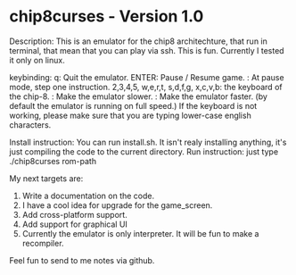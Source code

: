 # chip8curses - Version 1.0

Description:
	This is an emulator for the chip8 architechture, that run in terminal, that mean that
	you can play via ssh.
	This is fun.
	Currently I tested it only on linux.

keybinding:
	q:	Quit the emulator.
	ENTER:	Pause / Resume game.
	<F5>: 	At pause mode, step one instruction.
	2,3,4,5,
	w,e,r,t,
	s,d,f,g,
	x,c,v,b:	the keyboard of the chip-8.
	<F6>: Make the emulator slower.
	<F7>: Make the emulator faster. (by default the emulator is running on full speed.)
If the keyboard is not working, please make sure that you are typing lower-case english characters.

Install instruction:
	You can run install.sh. It isn't realy installing anything, it's just compiling the code to the current directory.
Run instruction:
	just type ./chip8curses rom-path



My next targets are:
1) Write a documentation on the code.
2) I have a cool idea for  upgrade for the game_screen.
3) Add cross-platform support.
4) Add support for graphical UI
5) Currently the emulator is only interpreter. It will be fun to make a recompiler.

Feel fun to send to me notes via github.

